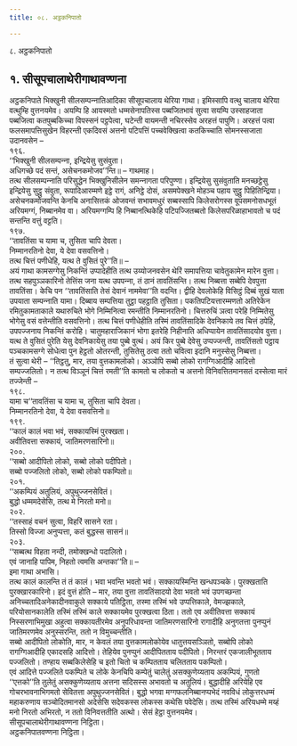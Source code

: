 ```yaml
---
title: ०८. अट्ठकनिपातो

---
```

८. अट्ठकनिपातो  


## १. सीसूपचालाथेरीगाथावण्णना

अट्ठकनिपाते भिक्खुनी सीलसम्पन्‍नातिआदिका सीसूपचालाय थेरिया गाथा। इमिस्सापि वत्थु चालाय थेरिया वत्थुम्हि वुत्तनयमेव। अयम्पि हि आयस्मतो धम्मसेनापतिस्स पब्बजितभावं सुत्वा सयम्पि उस्साहजाता पब्बजित्वा कतपुब्बकिच्‍चा विपस्सनं पट्ठपेत्वा, घटेन्ती वायमन्ती नचिरस्सेव अरहत्तं पापुणि। अरहत्तं पत्वा फलसमापत्तिसुखेन विहरन्ती एकदिवसं अत्तनो पटिपत्तिं पच्‍चवेक्खित्वा कतकिच्‍चाति सोमनस्सजाता उदानवसेन –  
१९६.  
‘‘भिक्खुनी सीलसम्पन्‍ना, इन्द्रियेसु सुसंवुता।  
अधिगच्छे पदं सन्तं, असेचनकमोजव’’न्ति॥ – गाथमाह।  
तत्थ सीलसम्पन्‍नाति परिसुद्धेन भिक्खुनिसीलेन समन्‍नागता परिपुण्णा। इन्द्रियेसु सुसंवुताति मनच्छट्ठेसु इन्द्रियेसु सुट्ठु संवुता, रूपादिआरम्मणे इट्ठे रागं, अनिट्ठे दोसं, असमपेक्खने मोहञ्‍च पहाय सुट्ठु पिहितिन्द्रिया। असेचनकमोजवन्ति केनचि अनासित्तकं ओजवन्तं सभावमधुरं सब्बस्सापि किलेसरोगस्स वूपसमनोसधभूतं अरियमग्गं, निब्बानमेव वा। अरियमग्गम्पि हि निब्बानत्थिकेहि पटिपज्‍जितब्बतो किलेसपरिळाहाभावतो च पदं सन्तन्ति वत्तुं वट्टति।  
१९७.  
‘‘तावतिंसा च यामा च, तुसिता चापि देवता।  
निम्मानरतिनो देवा, ये देवा वसवत्तिनो।  
तत्थ चित्तं पणीधेहि, यत्थ ते वुसितं पुरे’’ति॥ –  
अयं गाथा कामसग्गेसु निकन्तिं उप्पादेहीति तत्थ उय्योजनवसेन थेरिं समापत्तिया चावेतुकामेन मारेन वुत्ता।  
तत्थ सहपुञ्‍ञकारिनो तेत्तिंस जना यत्थ उपपन्‍ना, तं ठानं तावतिंसन्ति। तत्थ निब्बत्ता सब्बेपि देवपुत्ता तावतिंसा। केचि पन ‘‘तावतिंसाति तेसं देवानं नाममेवा’’ति वदन्ति। द्वीहि देवलोकेहि विसिट्ठं दिब्बं सुखं याता उपयाता सम्पन्‍नाति यामा। दिब्बाय सम्पत्तिया तुट्ठा पहट्ठाति तुसिता। पकतिपटियत्तारम्मणतो अतिरेकेन रमितुकामताकाले यथारुचिते भोगे निम्मिनित्वा रमन्तीति निम्मानरतिनो। चित्तरुचिं ञत्वा परेहि निम्मितेसु भोगेसु वसं वत्तेन्तीति वसवत्तिनो। तत्थ चित्तं पणीधेहीति तस्मिं तावतिंसादिके देवनिकाये तव चित्तं ठपेहि, उपपज्‍जनाय निकन्तिं करोहि। चातुमहाराजिकानं भोगा इतरेहि निहीनाति अधिप्पायेन तावतिंसादयोव वुत्ता। यत्थ ते वुसितं पुरेति येसु देवनिकायेसु तया पुब्बे वुत्थं। अयं किर पुब्बे देवेसु उप्पज्‍जन्ती, तावतिंसतो पट्ठाय पञ्‍चकामसग्गे सोधेत्वा पुन हेट्ठतो ओतरन्ती, तुसितेसु ठत्वा ततो चवित्वा इदानि मनुस्सेसु निब्बत्ता।  
तं सुत्वा थेरी – ‘‘तिट्ठतु, मार, तया वुत्तकामलोको। अञ्‍ञोपि सब्बो लोको रागग्गिआदीहि आदित्तो सम्पज्‍जलितो। न तत्थ विञ्‍ञूनं चित्तं रमती’’ति कामतो च लोकतो च अत्तनो विनिवत्तितमानसतं दस्सेत्वा मारं तज्‍जेन्ती –  
१९८.  
यामा च‘‘तावतिंसा च यामा च, तुसिता चापि देवता।  
निम्मानरतिनो देवा, ये देवा वसवत्तिनो॥  
१९९.  
‘‘कालं कालं भवा भवं, सक्‍कायस्मिं पुरक्खता।  
अवीतिवत्ता सक्‍कायं, जातिमरणसारिनो॥  
२००.  
‘‘सब्बो आदीपितो लोको, सब्बो लोको पदीपितो।  
सब्बो पज्‍जलितो लोको, सब्बो लोको पकम्पितो॥  
२०१.  
‘‘अकम्पियं अतुलियं, अपुथुज्‍जनसेवितं।  
बुद्धो धम्ममदेसेसि, तत्थ मे निरतो मनो॥  
२०२.  
‘‘तस्साहं वचनं सुत्वा, विहरिं सासने रता।  
तिस्सो विज्‍जा अनुप्पत्ता, कतं बुद्धस्स सासनं॥  
२०३.  
‘‘सब्बत्थ विहता नन्दी, तमोक्खन्धो पदालितो।  
एवं जानाहि पापिम, निहतो त्वमसि अन्तका’’ति॥ –  
इमा गाथा अभासि।  
तत्थ कालं कालन्ति तं तं कालं। भवा भवन्ति भवतो भवं। सक्‍कायस्मिन्ति खन्धपञ्‍चके। पुरक्खताति पुरक्खारकारिनो। इदं वुत्तं होति – मार, तया वुत्ता तावतिंसादयो देवा भवतो भवं उपगच्छन्ता अनिच्‍चतादिअनेकादीनवाकुले सक्‍काये पतिट्ठिता, तस्मा तस्मिं भवे उप्पत्तिकाले, वेमज्झकाले, परियोसानकालेति तस्मिं तस्मिं काले सक्‍कायमेव पुरक्खत्वा ठिता। ततो एव अवीतिवत्ता सक्‍कायं निस्सरणाभिमुखा अहुत्वा सक्‍कायतीरमेव अनुपरिधावन्ता जातिमरणसारिनो रागादीहि अनुगतत्ता पुनप्पुनं जातिमरणमेव अनुस्सरन्ति, ततो न विमुच्‍चन्तीति।  
सब्बो आदीपितो लोकोति, मार, न केवलं तया वुत्तकामलोकोयेव धातुत्तयसञ्‍ञितो, सब्बोपि लोको रागग्गिआदीहि एकादसहि आदित्तो। तेहियेव पुनप्पुनं आदीपितताय पदीपितो। निरन्तरं एकजालीभूतताय पज्‍जलितो। तण्हाय सब्बकिलेसेहि च इतो चितो च कम्पितताय चलितताय पकम्पितो।  
एवं आदित्ते पज्‍जलिते पकम्पिते च लोके केनचिपि कम्पेतुं चालेतुं असक्‍कुणेय्यताय अकम्पियं, गुणतो ‘‘एत्तको’’ति तुलेतुं असक्‍कुणेय्यताय अत्तना सदिसस्स अभावतो च अतुलियं। बुद्धादीहि अरियेहि एव गोचरभावनाभिगमतो सेवितत्ता अपुथुज्‍जनसेवितं। बुद्धो भगवा मग्गफलनिब्बानप्पभेदं नवविधं लोकुत्तरधम्मं महाकरुणाय सञ्‍चोदितमानसो अदेसेसि सदेवकस्स लोकस्स कथेसि पवेदेसि। तत्थ तस्मिं अरियधम्मे मय्हं मनो निरतो अभिरतो, न ततो विनिवत्ततीति अत्थो। सेसं हेट्ठा वुत्तनयमेव।  
सीसूपचालाथेरीगाथावण्णना निट्ठिता।  
अट्ठकनिपातवण्णना निट्ठिता।  